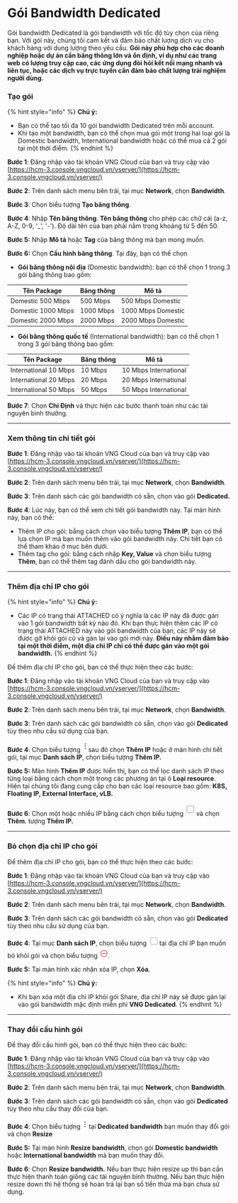 # Gói Bandwidth Dedicated

Gói bandwidth Dedicated là gói bandwidth với tốc độ tùy chọn của riêng bạn. Với gói này, chúng tôi cam kết và đảm bảo chất lượng dịch vụ cho khách hàng với dung lượng theo yêu cầu. **Gói này phù hợp cho các doanh nghiệp hoặc dự án cần băng thông lớn và ổn định, ví dụ như các trang web có lượng truy cập cao, các ứng dụng đòi hỏi kết nối mạng nhanh và liên tục, hoặc các dịch vụ trực tuyến cần đảm bảo chất lượng trải nghiệm người dùng.**

### Tạo gói

{% hint style="info" %}
**Chú ý:**

* Bạn có thể tạo tối đa 10 gói bandwidth Dedicated trên mỗi account.&#x20;
* Khi tạo một bandwidth, bạn có thể chọn mua gói một trong hai loại gói là Domestic bandwidth, International bandwidth hoặc có thể mua cả 2 gói tại một thời điểm.
{% endhint %}

**Bước 1**: Đăng nhập vào tài khoản VNG Cloud của bạn và truy cập vào [https://hcm-3.console.vngcloud.vn/vserver/](https://hcm-3.console.vngcloud.vn/vserver/)

**Bước 2**: Trên danh sách menu bên trái, tại mục **Network**, chọn **Bandwidth**.

**Bước 3**: Chọn biểu tượng **Tạo băng thông**.

**Bước 4**: Nhập **Tên băng thông**. **Tên băng thông** cho phép các chữ cái (a-z, A-Z, 0-9, '\_', '-'). Độ dài tên của bạn phải nằm trong khoảng từ 5 đến 50.

**Bước 5:** Nhập **Mô tả** hoặc **Tag** của băng thông mà bạn mong muốn.

**Bước 6:** Chọn **Cầu hình băng thông**. Tại đây, bạn có thể chọn

* **Gói băng thông nội địa** (Domestic bandwidth): bạn có thể chọn 1 trong 3 gói băng thông bao gồm:

| **Tên Package**    | **Băng thông** | **Mô tả**          |
| ------------------ | -------------- | ------------------ |
| Domestic 500 Mbps  | 500 Mbps       | 500 Mbps Domestic  |
| Domestic 1000 Mbps | 1000 Mbps      | 1000 Mbps Domestic |
| Domestic 2000 Mbps | 2000 Mbps      | 2000 Mbps Domestic |

* **Gói băng thông quốc tế** (International bandwidth): bạn có thể chọn 1 trong 3 gói băng thông bao gồm:

| **Tên Package**       | **Băng thông** | **Mô tả**             |
| --------------------- | -------------- | --------------------- |
| International 10 Mbps | 10 Mbps        | 10 Mbps International |
| International 20 Mbps | 20 Mbps        | 20 Mbps International |
| International 50 Mbps | 50 Mbps        | 50 Mbps International |

**Bước 7**: Chọn **Chỉ Định** và thực hiện các bước thanh toán như các tài nguyên bình thường.

***

### Xem thông tin chi tiết gói

**Bước 1**: Đăng nhập vào tài khoản VNG Cloud của bạn và truy cập vào [https://hcm-3.console.vngcloud.vn/vserver/](https://hcm-3.console.vngcloud.vn/vserver/)

**Bước 2**: Trên danh sách menu bên trái, tại mục **Network**, chọn **Bandwidth**.

**Bước 3**: Trên danh sách các gói bandwidth có sẵn, chọn vào gói **Dedicated.**

**Bước 4**: Lúc này, bạn có thể xem chi tiết gói bandwidth này. Tại màn hình này, bạn có thể:

* Thêm IP cho gói: bằng cách chọn vào biểu tượng **Thêm IP**, bạn có thể lựa chọn IP mà bạn muốn thêm vào gói bandwidth này. Chi tiết bạn có thể tham khảo ở mục bên dưới.
* Thêm tag cho gói: bằng cách nhập **Key, Value** và chọn biểu tượng **Thêm**, bạn có thể thêm tag đánh dầu cho gói bandwidth này.

***

### Thêm địa chỉ IP cho gói

{% hint style="info" %}
**Chú ý:**

* Các IP có trạng thái ATTACHED có ý nghĩa là các IP này đã được gán vào 1 gói bandwidth bất kỳ nào đó. Khi bạn thực hiện thêm các IP có trạng thái ATTACHED này vào gói bandwidth của bạn, các IP này sẽ được gỡ khỏi gói cũ và gán lại vào gói mới này. **Điều này nhằm đảm bảo tại một thời điểm, một địa chỉ IP chỉ có thể được gán vào một gói bandwidth.**
{% endhint %}

Để thêm địa chỉ IP cho gói, bạn có thể thực hiện theo các bước:&#x20;

**Bước 1**: Đăng nhập vào tài khoản VNG Cloud của bạn và truy cập vào [https://hcm-3.console.vngcloud.vn/vserver/](https://hcm-3.console.vngcloud.vn/vserver/)

**Bước 2**: Trên danh sách menu bên trái, tại mục **Network**, chọn **Bandwidth**.

**Bước 3**: Trên danh sách các gói bandwidth có sẵn, chọn vào gói **Dedicated** tùy theo nhu cầu sử dụng của bạn.

**Bước 4**: Chọn biểu tượng <img src="../../../../.gitbook/assets/image (2) (1).png" alt="" data-size="line">sau đó chọn **Thêm IP** hoặc ở màn hình chi tiết gói, tại mục **Danh sách IP**, chọn biểu tượng **Thêm IP.**&#x20;

**Bước 5:** Màn hình **Thêm IP** được hiển thị, bạn có thể lọc danh sách IP theo từng loại bằng cách chọn một trong các phương án tại ô **Loại resource**. Hiện tại chúng tôi đang cung cấp cho bạn các loại resource bao gồm: **K8S, Floating IP, External Interface, vLB.**

**Bước 6**: Chọn một hoặc nhiều IP bằng cách chọn biểu tượng <img src="../../../../.gitbook/assets/image (1) (1).png" alt="" data-size="line">và chọn **Thêm**. tượng **Thêm IP.**&#x20;

***

### Bỏ chọn địa chỉ IP cho gói

Để thêm địa chỉ IP cho gói, bạn có thể thực hiện theo các bước:&#x20;

**Bước 1**: Đăng nhập vào tài khoản VNG Cloud của bạn và truy cập vào [https://hcm-3.console.vngcloud.vn/vserver/](https://hcm-3.console.vngcloud.vn/vserver/)

**Bước 2**: Trên danh sách menu bên trái, tại mục **Network**, chọn **Bandwidth**.

**Bước 3**: Trên danh sách các gói bandwidth có sẵn, chọn vào gói **Dedicated** tùy theo nhu cầu sử dụng của bạn.

**Bước 4**: Tại mục **Danh sách IP**, chọn biểu tượng <img src="../../../../.gitbook/assets/image (3) (1).png" alt="" data-size="line">tại địa chỉ IP bạn muốn bỏ khỏi gói và chọn biểu tượng <img src="../../../../.gitbook/assets/image (4) (1).png" alt="" data-size="line">.

**Bước 5:** Tại màn hình xác nhận xóa IP, chọn **Xóa**.

{% hint style="info" %}
**Chú ý:**

* Khi bạn xóa một địa chỉ IP khỏi gói Share, địa chỉ IP này sẽ được gán lại vào gói bandwidth mặc định miễn phí **VNG Dedicated**.
{% endhint %}

***

### Thay đổi cấu hình gói

Để thay đổi cấu hình gói, bạn có thể thực hiện theo các bước:&#x20;

**Bước 1**: Đăng nhập vào tài khoản VNG Cloud của bạn và truy cập vào [https://hcm-3.console.vngcloud.vn/vserver/](https://hcm-3.console.vngcloud.vn/vserver/)

**Bước 2**: Trên danh sách menu bên trái, tại mục **Network**, chọn **Bandwidth**.

**Bước 3**: Trên danh sách các gói bandwidth có sẵn, chọn vào gói **Dedicated** tùy theo nhu cầu thay đổi của bạn.

**Bước 4**: Chọn biểu tượng <img src="../../../../.gitbook/assets/image (5) (1).png" alt="" data-size="line">tại **Dedicated** **bandwidth** bạn muốn thay đổi gói và chọn **Resize**

**Bước 5:** Tại màn hình **Resize bandwidth**, chọn gói **Domestic bandwidth** hoặc **International bandwidth** mà bạn muốn thay đổi.&#x20;

**Bước 6**: Chọn **Resize bandwidth.** Nếu bạn thực hiện resize up thì bạn cần thực hiện thanh toán giống các tài nguyên bình thường. Nếu bạn thực hiện resize down thì hệ thống sẽ hoàn trả lại bạn số tiền thừa mà bạn chưa sử dụng.
